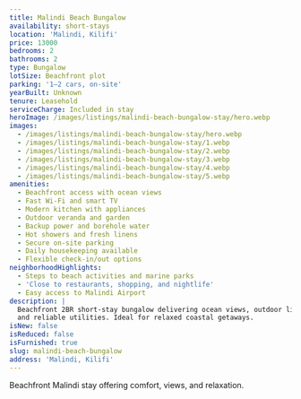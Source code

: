 ```yaml
---
title: Malindi Beach Bungalow
availability: short-stays
location: 'Malindi, Kilifi'
price: 13000
bedrooms: 2
bathrooms: 2
type: Bungalow
lotSize: Beachfront plot
parking: '1–2 cars, on-site'
yearBuilt: Unknown
tenure: Leasehold
serviceCharge: Included in stay
heroImage: /images/listings/malindi-beach-bungalow-stay/hero.webp
images:
  - /images/listings/malindi-beach-bungalow-stay/hero.webp
  - /images/listings/malindi-beach-bungalow-stay/1.webp
  - /images/listings/malindi-beach-bungalow-stay/2.webp
  - /images/listings/malindi-beach-bungalow-stay/3.webp
  - /images/listings/malindi-beach-bungalow-stay/4.webp
  - /images/listings/malindi-beach-bungalow-stay/5.webp
amenities:
  - Beachfront access with ocean views
  - Fast Wi-Fi and smart TV
  - Modern kitchen with appliances
  - Outdoor veranda and garden
  - Backup power and borehole water
  - Hot showers and fresh linens
  - Secure on-site parking
  - Daily housekeeping available
  - Flexible check-in/out options
neighborhoodHighlights:
  - Steps to beach activities and marine parks
  - 'Close to restaurants, shopping, and nightlife'
  - Easy access to Malindi Airport
description: |
  Beachfront 2BR short-stay bungalow delivering ocean views, outdoor living,
  and reliable utilities. Ideal for relaxed coastal getaways.
isNew: false
isReduced: false
isFurnished: true
slug: malindi-beach-bungalow
address: 'Malindi, Kilifi'
---
```

Beachfront Malindi stay offering comfort, views, and relaxation.

